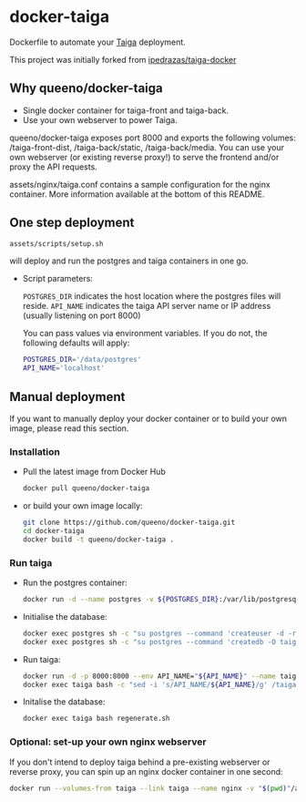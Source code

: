 # docker-taiga

Dockerfile to automate your [Taiga](https://Taiga.io/) deployment.

This project was initially forked from [ipedrazas/taiga-docker](https://github.com/ipedrazas/taiga-docker)

## Why queeno/docker-taiga

- Single docker container for taiga-front and taiga-back.
- Use your own webserver to power Taiga.

queeno/docker-taiga exposes port 8000 and exports the following volumes: /taiga-front-dist, /taiga-back/static, /taiga-back/media.
You can use your own webserver (or existing reverse proxy!) to serve the frontend and/or proxy the API requests.

assets/nginx/taiga.conf contains a sample configuration for the nginx container. More information available at the bottom of this README. 

## One step deployment

```bash
assets/scripts/setup.sh
```

will deploy and run the postgres and taiga containers in one go.

- Script parameters:

  `POSTGRES_DIR` indicates the host location where the postgres files will reside.
  `API_NAME` indicates the taiga API server name or IP address (usually listening on port 8000)

  You can pass values via environment variables. If you do not, the following defaults will apply:

  ```bash
  POSTGRES_DIR='/data/postgres'
  API_NAME='localhost' 
  ```

## Manual deployment

If you want to manually deploy your docker container or to build your own image, please read this section.

### Installation

- Pull the latest image from Docker Hub
  
  ```bash
  docker pull queeno/docker-taiga
  ```

- or build your own image locally:
  
  ```bash
  git clone https://github.com/queeno/docker-taiga.git
  cd docker-taiga
  docker build -t queeno/docker-taiga .
  ```

### Run taiga

- Run the postgres container:
  
  ```bash
  docker run -d --name postgres -v ${POSTGRES_DIR}:/var/lib/postgresql/data postgres
  ```

- Initialise the database:
  
  ```bash
  docker exec postgres sh -c "su postgres --command 'createuser -d -r -s taiga'"
  docker exec postgres sh -c "su postgres --command 'createdb -O taiga taiga'"
  ```

- Run taiga:
  
  ```bash
  docker run -d -p 8000:8000 --env API_NAME="${API_NAME}" --name taiga --link postgres:postgres queeno/docker-taiga
  docker exec taiga bash -c "sed -i 's/API_NAME/${API_NAME}/g' /taiga-front-dist/dist/js/conf.json"
  ```

- Initalise the database:
  
  ```bash
  docker exec taiga bash regenerate.sh
  ```

### Optional: set-up your own nginx webserver

If you don't intend to deploy taiga behind a pre-existing webserver or reverse proxy, you can spin up an nginx docker container in one second:

```bash
docker run --volumes-from taiga --link taiga --name nginx -v "$(pwd)"/assets/nginx/taiga.conf:/etc/nginx/conf.d/default.conf:ro -p 80:80 -d nginx
```
